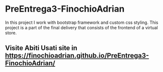 # PreEntrega3-FinochioAdrian
In this project I work with bootstrap framework and custom css styling. This project is a part of the final delivery that consists of the frontend of a virtual store.

## Visite Abiti Usati site in  https://finochioadrian.github.io/PreEntrega3-FinochioAdrian/
